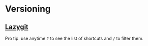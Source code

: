# Versioning

## [Lazygit](https://github.com/jesseduffield/lazygit)

Pro tip: use anytime `?` to see the list of shortcuts and `/` to filter them.
